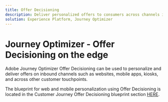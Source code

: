 ```yaml
---
title: Offer Decisioning
description: Deliver personalized offers to consumers across channels including kiosks and agent assisted experiences.
solution: Experience Platform, Journey Optimizer
---
```

# Journey Optimizer - Offer Decisioning on the edge

Adobe Journey Optimizer Offer Decisioning can be used to personalize and deliver offers on inbound channels such as websites, mobile apps, kiosks, and across other customer touchpoints.

The blueprint for web and mobile personalization using Offer Decisioning is located in the Customer Journey Offer Decisioning blueprint section [HERE](../customer-journeys/offer_decisioning/offers-edge.md).